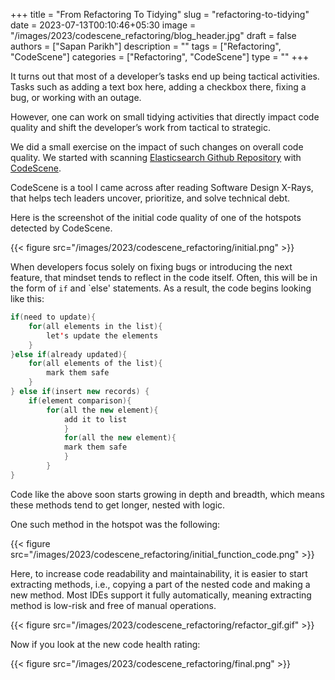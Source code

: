 +++
title = "From Refactoring To Tidying"
slug = "refactoring-to-tidying"
date = 2023-07-13T00:10:46+05:30
image = "/images/2023/codescene_refactoring/blog_header.jpg"
draft = false
authors = ["Sapan Parikh"]
description = ""
tags = ["Refactoring", "CodeScene"]
categories = ["Refactoring", "CodeScene"]
type = ""
+++

It turns out that most of a developer’s tasks end up being tactical activities. Tasks such as adding a text box here, adding a checkbox there, fixing a bug, or working with an outage.

However, one can work on small tidying activities that directly impact code quality and shift the developer’s work from tactical to strategic.

We did a small exercise on the impact of such changes on overall code quality. We started with scanning [Elasticsearch Github Repository](https://github.com/elastic/elasticsearch) with [CodeScene](https://codescene.io).

CodeScene is a tool I came across after reading Software Design X-Rays, that helps tech leaders uncover, prioritize, and solve technical debt.

Here is the screenshot of the initial code quality of one of the hotspots detected by CodeScene.

{{< figure src="/images/2023/codescene_refactoring/initial.png" >}}

When developers focus solely on fixing bugs or introducing the next feature, that mindset tends to reflect in the code itself. Often, this will be in the form of `if` and `else' statements. As a result, the code begins looking like this:

```java
if(need to update){
	for(all elements in the list){
		let's update the elements
	}
}else if(already updated){
	for(all elements of the list){
		mark them safe
	}
} else if(insert new records) {
	if(element comparison){
		for(all the new element){
			add it to list
        	}
        	for(all the new element){
			mark them safe
        	}
    	}
}
```

Code like the above soon starts growing in depth and breadth, which means these methods tend to get longer, nested with logic.  

One such method in the hotspot was the following:

{{< figure src="/images/2023/codescene_refactoring/initial_function_code.png" >}}

Here, to increase code readability and maintainability, it is easier to start extracting methods, i.e., copying a part of the nested code and making a new method. Most IDEs support it fully automatically, meaning extracting method is low-risk and free of manual operations.


{{< figure src="/images/2023/codescene_refactoring/refactor_gif.gif" >}}

Now if you look at the new code health rating:

{{< figure src="/images/2023/codescene_refactoring/final.png" >}}

